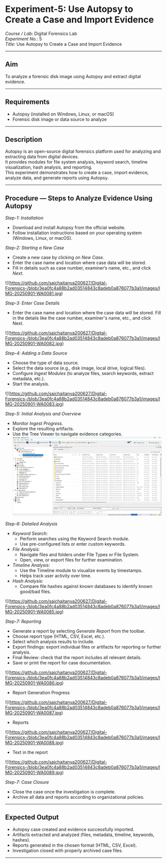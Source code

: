 # Experiment-5: Use Autopsy to Create a Case and Import Evidence

*Course / Lab:* Digital Forensics Lab  
*Experiment No.:* 5  
*Title:* Use Autopsy to Create a Case and Import Evidence  


---

## Aim
To analyze a forensic disk image using Autopsy and extract digital evidence.

---

## Requirements
- Autopsy (installed on Windows, Linux, or macOS)  
- Forensic disk image or data source to analyze  

---

## Description
Autopsy is an open-source digital forensics platform used for analyzing and extracting data from digital devices.  
It provides modules for file system analysis, keyword search, timeline visualization, hash analysis, and reporting.  
This experiment demonstrates how to create a case, import evidence, analyze data, and generate reports using Autopsy.  

---

## Procedure — Steps to Analyze Evidence Using Autopsy

*Step-1: Installation*  
- Download and install Autopsy from the official website.  
- Follow installation instructions based on your operating system (Windows, Linux, or macOS).  


*Step-2: Starting a New Case*  
- Create a new case by clicking on *New Case*.  
- Enter the case name and location where case data will be stored.  
- Fill in details such as case number, examiner’s name, etc., and click *Next*.


![(https://github.com/saichaitanya200627/Digital-Forensics-/blob/3ea0fc4a88b2ad03514843c8adeb0a876077b3a1/images/IMG-20250901-WA0081.jpg)

*Step-3: Enter Case Details*  
- Enter the case name and location where the case data will be stored. Fill in the details like the case number, examiner's name, etc., and click Next.

![(https://github.com/saichaitanya200627/Digital-Forensics-/blob/3ea0fc4a88b2ad03514843c8adeb0a876077b3a1/images/IMG-20250901-WA0082.jpg)

*Step-4: Adding a Data Source*  
- Choose the type of data source.  
- Select the data source (e.g., disk image, local drive, logical files).  
- Configure *Ingest Modules* (to analyze files, search keywords, extract metadata, etc.).  
- Start the analysis.

![(https://github.com/saichaitanya200627/Digital-Forensics-/blob/3ea0fc4a88b2ad03514843c8adeb0a876077b3a1/images/IMG-20250901-WA0083.jpg)

*Step-5: Initial Analysis and Overview*  
- Monitor *Ingest Progress*.  
- Explore the resulting artifacts.  
- Use the Tree Viewer to navigate evidence categories.  
![(images/exp5-step5.png)](https://github.com/saichaitanya200627/Digital-Forensics-/blob/3ea0fc4a88b2ad03514843c8adeb0a876077b3a1/images/IMG-20250901-WA0084.jpg)

*Step-6: Detailed Analysis*  
- *Keyword Search:*  
  - Perform searches using the Keyword Search module.  
  - Use pre-configured lists or enter custom keywords.  
- *File Analysis:*  
  - Navigate files and folders under File Types or File System.  
  - Open, view, or export files for further examination.  
- *Timeline Analysis:*  
  - Use the Timeline module to visualize events by timestamps.  
  - Helps track user activity over time.  
- *Hash Analysis:*  
  - Compare file hashes against known databases to identify known good/bad files.

![(https://github.com/saichaitanya200627/Digital-Forensics-/blob/3ea0fc4a88b2ad03514843c8adeb0a876077b3a1/images/IMG-20250901-WA0085.jpg)

*Step-7: Reporting*  
- Generate a report by selecting *Generate Report* from the toolbar.  
- Choose report type (HTML, CSV, Excel, etc.).  
- Select which analysis results to include.  
- Export findings: export individual files or artifacts for reporting or further analysis.  
- Final Review: check that the report includes all relevant details.  
- Save or print the report for case documentation.  

![(https://github.com/saichaitanya200627/Digital-Forensics-/blob/3ea0fc4a88b2ad03514843c8adeb0a876077b3a1/images/IMG-20250901-WA0086.jpg)

- Report Generation Progress

![(https://github.com/saichaitanya200627/Digital-Forensics-/blob/3ea0fc4a88b2ad03514843c8adeb0a876077b3a1/images/IMG-20250901-WA0087.jpg)

- Reports

![(https://github.com/saichaitanya200627/Digital-Forensics-/blob/3ea0fc4a88b2ad03514843c8adeb0a876077b3a1/images/IMG-20250901-WA0088.jpg)

- Text in the report

![(https://github.com/saichaitanya200627/Digital-Forensics-/blob/3ea0fc4a88b2ad03514843c8adeb0a876077b3a1/images/IMG-20250901-WA0089.jpg)

*Step-7: Case Closure*  
- Close the case once the investigation is complete.  
- Archive all data and reports according to organizational policies.  

---

## Expected Output
- Autopsy case created and evidence successfully imported.  
- Artifacts extracted and analyzed (files, metadata, timeline, keywords, hashes).  
- Reports generated in the chosen format (HTML, CSV, Excel).  
- Investigation closed with properly archived case files.  

---
